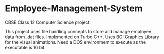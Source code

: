 # Employee-Management-System
CBSE Class 12 Computer Science project.

This project uses file handling concepts to store and manage employee data from .dat files. Implemented on Turbo C++.
Uses BGI Graphics Library for the visual animations.
Need a DOS environment to execute as the executable is 16 bit.
